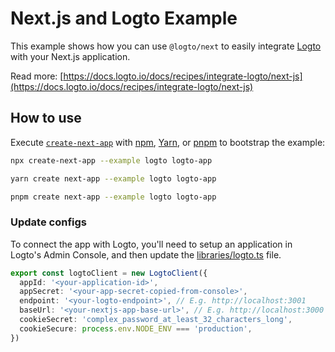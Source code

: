 # Next.js and Logto Example

This example shows how you can use `@logto/next` to easily integrate [Logto](https://logto.io) with your Next.js application.

Read more: [https://docs.logto.io/docs/recipes/integrate-logto/next-js](https://docs.logto.io/docs/recipes/integrate-logto/next-js)

## How to use

Execute [`create-next-app`](https://github.com/vercel/next.js/tree/canary/packages/create-next-app) with [npm](https://docs.npmjs.com/cli/init), [Yarn](https://yarnpkg.com/lang/en/docs/cli/create/), or [pnpm](https://pnpm.io) to bootstrap the example:

```bash
npx create-next-app --example logto logto-app
```

```bash
yarn create next-app --example logto logto-app
```

```bash
pnpm create next-app --example logto logto-app
```

### Update configs

To connect the app with Logto, you'll need to setup an application in Logto's Admin Console, and then update the [libraries/logto.ts](./libraries/logto.ts) file.

```ts
export const logtoClient = new LogtoClient({
  appId: '<your-application-id>',
  appSecret: '<your-app-secret-copied-from-console>',
  endpoint: '<your-logto-endpoint>', // E.g. http://localhost:3001
  baseUrl: '<your-nextjs-app-base-url>', // E.g. http://localhost:3000
  cookieSecret: 'complex_password_at_least_32_characters_long',
  cookieSecure: process.env.NODE_ENV === 'production',
})
```
